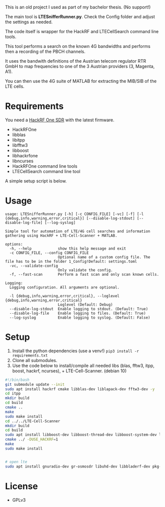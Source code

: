 This is an old project I used as part of my bachelor thesis. (No support!)

The main tool is **LTESnifferRunner.py**. Check the Config folder and adjust the settings as needed.

The code itself is wrapper for the HackRF and LTECellSearch command line tools.

This tool performs a search on the known 4G bandwidths and performs then a recording of the PBCH channels.

It uses the bandwith definitions of the Austrian telecom regulator RTR GmbH to map frequencies to one of the 3 Austrian providers (3, Magenta, A1).

You can then use the 4G suite of MATLAB for extracting the MIB/SIB of the LTE cells.

# Requirements
You need a [HackRF One SDR](https://greatscottgadgets.com/hackrf/one/) with the latest firmware.
* HackRFOne
* libblas
* libitpp
* libfftw3
* libboost
* libhackrfone
* libncurses
* HackRFOne command line tools
* LTECellSearch command line tool

A simple setup script is below.

# Usage
```
usage: LTESnifferRunner.py [-h] [-c CONFIG_FILE] [-vc] [-f] [-l {debug,info,warning,error,critical}] [--disable-log-stdout] [--disable-log-file] [--log-syslog]

Simple tool for automation of LTE/4G cell searches and information gathering using HackRF + LTE-Cell-Scanner + MATLAB.

options:
  -h, --help            show this help message and exit
  -c CONFIG_FILE, --config CONFIG_FILE
                        Optional name of a custom config file. The file has to be in the folder 1_Config!Default: settings.toml
  -vc, --validate-config
                        Only validate the config.
  -f, --fast-scan       Perform a fast scan and only scan known cells.

Logging:
  Logging configuration. All arguments are optional.

  -l {debug,info,warning,error,critical}, --loglevel {debug,info,warning,error,critical}
                        Loglevel (Default: Debug)
  --disable-log-stdout  Enable logging to stdout. (Default: True)
  --disable-log-file    Enable logging to files. (Default: True)
  --log-syslog          Enable logging to syslog. (Default: False)
```

# Setup
1. Install the python dependencies (use a venv!) `pip3 install -r requirements.txt`
2. Clone all submodules.
3. Use the code below to install/compile all needed libs (blas, fftw3, itpp, boost, hackrf, ncurses), + LTE-Cell-Scanner. (debian 10)
```sh
#!/bin/bash
git submodule update --init
sudo apt install hackrf cmake libblas-dev liblapack-dev fftw3-dev -y
cd itpp
mkdir build
cd build
cmake ..
make
sudo make install
cd ../../LTE-Cell-Scanner
mkdir build
cd build
sudo apt install libboost-dev libboost-thread-dev libboost-system-dev libncurses-dev libhackrf-dev
cmake ../ -DUSE_HACKRF=1
make
sudo make install


# open lte
sudo apt install gnuradio-dev gr-osmosdr libuhd-dev libbladerf-dev pkg-config libmbedtls-dev swig
```

# License
* GPLv3
